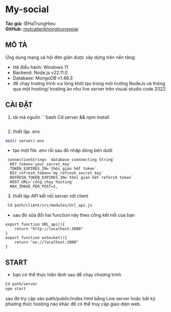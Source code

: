 ﻿# My-social

**Tác giả:** @HaTrungHieu  
**GitHub:** [motcaitenkhongtrungvoiai](https://github.com/motcaitenkhongtrungvoiai)

## MÔ TẢ

Ứng dụng mạng xã hội đơn giản được xây dựng trên nền tảng:

- Hệ điều hành: Windows 11
- Backend: Node.js v22.11.0
- Database: MongoDB v1.46.3
- để chạy trương trình vui lòng khởi tạo trong môi trường NodeJs và thông qua một hosting/ hosting ảo như live server trên visual studio code 2022

## CÀI ĐẶT

1. tải mã nguồn ```bash
   Cd server && npm install
   ```
2. thiết lập .env
``` bash
mkdir server/.env
```
- tạo một file .env rồi sau đó nhập dòng bên dưới
```
 connectionString= `database connnecting String`
  KEY_token=`your_secret_key`
  TOKEN_EXPIRES_IN=`thời gian hết token`
  KEY_refresh_token=`my_refresh_secret_key`
  REFRESH_TOKEN_EXPIRES_IN=`thời gian hết refersh token`
  HOST_URL=`cổng chạy hosting`
  MAX_IMAGE_PER_POST=1,
```
3. thiết lập API kết nối server với client

```bash
 Cd path/client/src/modules/Url_api.js
```

- sau đó sửa đổi hai function này theo cổng kết nối của bạn

```
export function URL_api(){
    return "http://localhost:3000"
}
export function wsSocket(){
    return "ws://localhost:3000"
}
```

## START

- bạn có thể thực hiện lệnh sau để chạy chương trình

```bash
Cd path/server
npm start
```

sau đó try cập vào path/public/index.html bằng Live server hoặc bất kỳ phương thức hosting nào khác để có thể truy cập giao diện web.
